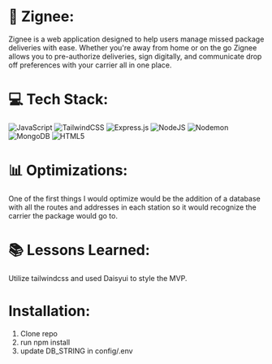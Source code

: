 # 💫 Zignee:

Zignee is a web application designed to help users manage missed package deliveries with ease. Whether you're away from home or on the go Zignee allows you to pre-authorize deliveries, sign digitally, and communicate drop off preferences with your carrier all in one place.

# 💻 Tech Stack:

![JavaScript](https://img.shields.io/badge/javascript-%23323330.svg?style=for-the-badge&logo=javascript&logoColor=%23F7DF1E) ![TailwindCSS](https://img.shields.io/badge/tailwindcss-%2338B2AC.svg?style=for-the-badge&logo=tailwind-css&logoColor=white) ![Express.js](https://img.shields.io/badge/express.js-%23404d59.svg?style=for-the-badge&logo=express&logoColor=%2361DAFB) ![NodeJS](https://img.shields.io/badge/node.js-6DA55F?style=for-the-badge&logo=node.js&logoColor=white) ![Nodemon](https://img.shields.io/badge/NODEMON-%23323330.svg?style=for-the-badge&logo=nodemon&logoColor=%BBDEAD) ![MongoDB](https://img.shields.io/badge/MongoDB-%234ea94b.svg?style=for-the-badge&logo=mongodb&logoColor=white) ![HTML5](https://img.shields.io/badge/html5-%23E34F26.svg?style=for-the-badge&logo=html5&logoColor=white)

# 📊 Optimizations:

One of the first things I would optimize would be the addition of a database with all the routes and addresses in each station so it would recognize the carrier the package would go to.

# 📚 Lessons Learned:

Utilize tailwindcss and used Daisyui to style the MVP.

# Installation:

1. Clone repo
2. run npm install
3. update DB_STRING in config/.env
